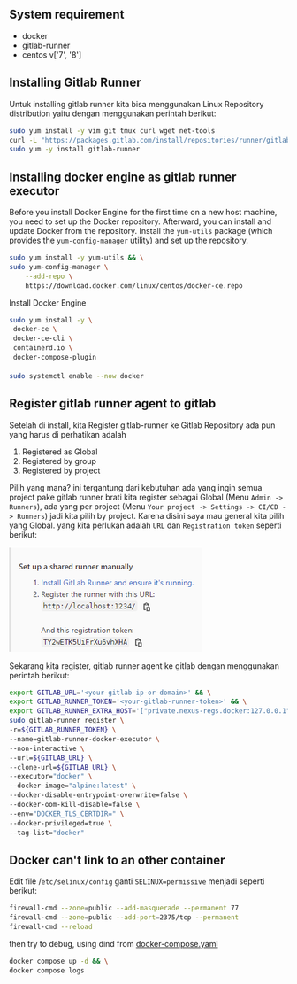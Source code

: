 ## System requirement

- docker
- gitlab-runner
- centos v['7', '8']

## Installing Gitlab Runner

Untuk installing gitlab runner kita bisa menggunakan Linux Repository distribution yaitu dengan menggunakan perintah berikut:

```bash
sudo yum install -y vim git tmux curl wget net-tools
curl -L "https://packages.gitlab.com/install/repositories/runner/gitlab-runner/script.rpm.sh" | sudo bash && \
sudo yum -y install gitlab-runner
```

## Installing docker engine as gitlab runner executor

Before you install Docker Engine for the first time on a new host machine, you need to set up the Docker repository. Afterward, you can install and update Docker from the repository. Install the `yum-utils` package (which provides the `yum-config-manager` utility) and set up the repository.

```bash
sudo yum install -y yum-utils && \
sudo yum-config-manager \
    --add-repo \
    https://download.docker.com/linux/centos/docker-ce.repo
```

Install Docker Engine

```bash
sudo yum install -y \
 docker-ce \
 docker-ce-cli \
 containerd.io \
 docker-compose-plugin
 
sudo systemctl enable --now docker
```

## Register gitlab runner agent to gitlab

Setelah di install, kita Register gitlab-runner ke Gitlab Repository ada pun yang harus di perhatikan adalah

1. Registered as Global
2. Registered by group
3. Registered by project

Pilih yang mana? ini tergantung dari kebutuhan ada yang ingin semua project pake gitlab runner brati kita register sebagai Global (Menu `Admin -> Runners`), ada yang per project (Menu `Your project -> Settings -> CI/CD -> Runners`) jadi kita pilih by project. Karena disini saya mau general kita pilih yang Global. yang kita perlukan adalah `URL` dan `Registration token` seperti berikut:

![gitlab-runner-register](images/gitlab-runner/01-gitlab-runner-register.png)

Sekarang kita register, gitlab runner agent ke gitlab dengan menggunakan perintah berikut:

```bash
export GITLAB_URL='<your-gitlab-ip-or-domain>' && \
export GITLAB_RUNNER_TOKEN='<your-gitlab-runner-token>' && \
export GITLAB_RUNNER_EXTRA_HOST='["private.nexus-regs.docker:127.0.0.1"]' && \
sudo gitlab-runner register \
-r=${GITLAB_RUNNER_TOKEN} \
--name=gitlab-runner-docker-executor \
--non-interactive \
--url=${GITLAB_URL} \
--clone-url=${GITLAB_URL} \
--executor="docker" \
--docker-image="alpine:latest" \
--docker-disable-entrypoint-overwrite=false \
--docker-oom-kill-disable=false \
--env="DOCKER_TLS_CERTDIR=" \
--docker-privileged=true \
--tag-list="docker"
```

## Docker can't link to an other container

Edit file /`etc/selinux/config` ganti `SELINUX=permissive` menjadi seperti berikut:

```bash
firewall-cmd --zone=public --add-masquerade --permanent 77 
firewall-cmd --zone=public --add-port=2375/tcp --permanent
firewall-cmd --reload
```

then try to debug, using dind from [docker-compose.yaml](https://gist.githubusercontent.com/dimMaryanto93/d92bd18da1c73c230d7762361f738524/raw/4655f6e742b0af18a1f7dade2c4f0e4524b91f9b/11c-dind-without-tls.docker-compose.yaml)

``` bash
docker compose up -d && \
docker compose logs
```
